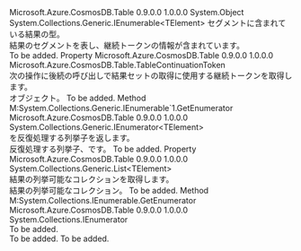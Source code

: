 <Type Name="TableQuerySegment&lt;TElement&gt;" FullName="Microsoft.Azure.CosmosDB.Table.TableQuerySegment&lt;TElement&gt;">
  <TypeSignature Language="C#" Value="public class TableQuerySegment&lt;TElement&gt; : System.Collections.Generic.IEnumerable&lt;TElement&gt;" />
  <TypeSignature Language="ILAsm" Value=".class public auto ansi beforefieldinit TableQuerySegment`1&lt;TElement&gt; extends System.Object implements class System.Collections.Generic.IEnumerable`1&lt;!TElement&gt;, class System.Collections.IEnumerable" />
  <TypeSignature Language="DocId" Value="T:Microsoft.Azure.CosmosDB.Table.TableQuerySegment`1" />
  <TypeSignature Language="VB.NET" Value="Public Class TableQuerySegment(Of TElement)&#xA;Implements IEnumerable(Of TElement)" />
  <TypeSignature Language="F#" Value="type TableQuerySegment&lt;'Element&gt; = class&#xA;    interface seq&lt;'Element&gt;&#xA;    interface IEnumerable" />
  <AssemblyInfo>
    <AssemblyName>Microsoft.Azure.CosmosDB.Table</AssemblyName>
    <AssemblyVersion>0.9.0.0</AssemblyVersion>
    <AssemblyVersion>1.0.0.0</AssemblyVersion>
  </AssemblyInfo>
  <TypeParameters>
    <TypeParameter Name="TElement" />
  </TypeParameters>
  <Base>
    <BaseTypeName>System.Object</BaseTypeName>
  </Base>
  <Interfaces>
    <Interface>
      <InterfaceName>System.Collections.Generic.IEnumerable&lt;TElement&gt;</InterfaceName>
    </Interface>
  </Interfaces>
  <Docs>
    <typeparam name="TElement">セグメントに含まれている結果の型。</typeparam>
    <summary>
            結果のセグメントを表し、継続トークンの情報が含まれています。
            </summary>
    <remarks>To be added.</remarks>
  </Docs>
  <Members>
    <Member MemberName="ContinuationToken">
      <MemberSignature Language="C#" Value="public Microsoft.Azure.CosmosDB.Table.TableContinuationToken ContinuationToken { get; }" />
      <MemberSignature Language="ILAsm" Value=".property instance class Microsoft.Azure.CosmosDB.Table.TableContinuationToken ContinuationToken" />
      <MemberSignature Language="DocId" Value="P:Microsoft.Azure.CosmosDB.Table.TableQuerySegment`1.ContinuationToken" />
      <MemberSignature Language="VB.NET" Value="Public ReadOnly Property ContinuationToken As TableContinuationToken" />
      <MemberSignature Language="F#" Value="member this.ContinuationToken : Microsoft.Azure.CosmosDB.Table.TableContinuationToken" Usage="Microsoft.Azure.CosmosDB.Table.TableQuerySegment&lt;'Element&gt;.ContinuationToken" />
      <MemberType>Property</MemberType>
      <AssemblyInfo>
        <AssemblyName>Microsoft.Azure.CosmosDB.Table</AssemblyName>
        <AssemblyVersion>0.9.0.0</AssemblyVersion>
        <AssemblyVersion>1.0.0.0</AssemblyVersion>
      </AssemblyInfo>
      <ReturnValue>
        <ReturnType>Microsoft.Azure.CosmosDB.Table.TableContinuationToken</ReturnType>
      </ReturnValue>
      <Docs>
        <summary>
            次の操作に後続の呼び出しで結果セットの取得に使用する継続トークンを取得します。
            </summary>
        <value><see cref="T:Microsoft.Azure.CosmosDB.Table.TableContinuationToken" /> オブジェクト。</value>
        <remarks>To be added.</remarks>
      </Docs>
    </Member>
    <Member MemberName="GetEnumerator">
      <MemberSignature Language="C#" Value="public System.Collections.Generic.IEnumerator&lt;TElement&gt; GetEnumerator ();" />
      <MemberSignature Language="ILAsm" Value=".method public hidebysig newslot virtual instance class System.Collections.Generic.IEnumerator`1&lt;!TElement&gt; GetEnumerator() cil managed" />
      <MemberSignature Language="DocId" Value="M:Microsoft.Azure.CosmosDB.Table.TableQuerySegment`1.GetEnumerator" />
      <MemberSignature Language="VB.NET" Value="Public Function GetEnumerator () As IEnumerator(Of TElement)" />
      <MemberSignature Language="F#" Value="abstract member GetEnumerator : unit -&gt; System.Collections.Generic.IEnumerator&lt;'Element&gt;&#xA;override this.GetEnumerator : unit -&gt; System.Collections.Generic.IEnumerator&lt;'Element&gt;" Usage="tableQuerySegment.GetEnumerator " />
      <MemberType>Method</MemberType>
      <Implements>
        <InterfaceMember>M:System.Collections.Generic.IEnumerable`1.GetEnumerator</InterfaceMember>
      </Implements>
      <AssemblyInfo>
        <AssemblyName>Microsoft.Azure.CosmosDB.Table</AssemblyName>
        <AssemblyVersion>0.9.0.0</AssemblyVersion>
        <AssemblyVersion>1.0.0.0</AssemblyVersion>
      </AssemblyInfo>
      <ReturnValue>
        <ReturnType>System.Collections.Generic.IEnumerator&lt;TElement&gt;</ReturnType>
      </ReturnValue>
      <Parameters />
      <Docs>
        <summary>
            <see cref="T:Microsoft.Azure.CosmosDB.Table.TableQuerySegment`1" /> を反復処理する列挙子を返します。
            </summary>
        <returns>反復処理する列挙子、<see cref="T:Microsoft.Azure.CosmosDB.Table.TableQuerySegment`1" />です。</returns>
        <remarks>To be added.</remarks>
      </Docs>
    </Member>
    <Member MemberName="Results">
      <MemberSignature Language="C#" Value="public System.Collections.Generic.List&lt;TElement&gt; Results { get; }" />
      <MemberSignature Language="ILAsm" Value=".property instance class System.Collections.Generic.List`1&lt;!TElement&gt; Results" />
      <MemberSignature Language="DocId" Value="P:Microsoft.Azure.CosmosDB.Table.TableQuerySegment`1.Results" />
      <MemberSignature Language="VB.NET" Value="Public ReadOnly Property Results As List(Of TElement)" />
      <MemberSignature Language="F#" Value="member this.Results : System.Collections.Generic.List&lt;'Element&gt;" Usage="Microsoft.Azure.CosmosDB.Table.TableQuerySegment&lt;'Element&gt;.Results" />
      <MemberType>Property</MemberType>
      <AssemblyInfo>
        <AssemblyName>Microsoft.Azure.CosmosDB.Table</AssemblyName>
        <AssemblyVersion>0.9.0.0</AssemblyVersion>
        <AssemblyVersion>1.0.0.0</AssemblyVersion>
      </AssemblyInfo>
      <ReturnValue>
        <ReturnType>System.Collections.Generic.List&lt;TElement&gt;</ReturnType>
      </ReturnValue>
      <Docs>
        <summary>
            結果の列挙可能なコレクションを取得します。
            </summary>
        <value>結果の列挙可能なコレクション。</value>
        <remarks>To be added.</remarks>
      </Docs>
    </Member>
    <Member MemberName="System.Collections.IEnumerable.GetEnumerator">
      <MemberSignature Language="C#" Value="System.Collections.IEnumerator IEnumerable.GetEnumerator ();" />
      <MemberSignature Language="ILAsm" Value=".method hidebysig newslot virtual instance class System.Collections.IEnumerator System.Collections.IEnumerable.GetEnumerator() cil managed" />
      <MemberSignature Language="DocId" Value="M:Microsoft.Azure.CosmosDB.Table.TableQuerySegment`1.System#Collections#IEnumerable#GetEnumerator" />
      <MemberSignature Language="VB.NET" Value="Function GetEnumerator () As IEnumerator Implements IEnumerable.GetEnumerator" />
      <MemberType>Method</MemberType>
      <Implements>
        <InterfaceMember>M:System.Collections.IEnumerable.GetEnumerator</InterfaceMember>
      </Implements>
      <AssemblyInfo>
        <AssemblyName>Microsoft.Azure.CosmosDB.Table</AssemblyName>
        <AssemblyVersion>0.9.0.0</AssemblyVersion>
        <AssemblyVersion>1.0.0.0</AssemblyVersion>
      </AssemblyInfo>
      <ReturnValue>
        <ReturnType>System.Collections.IEnumerator</ReturnType>
      </ReturnValue>
      <Parameters />
      <Docs>
        <summary>To be added.</summary>
        <returns>To be added.</returns>
        <remarks>To be added.</remarks>
      </Docs>
    </Member>
  </Members>
</Type>